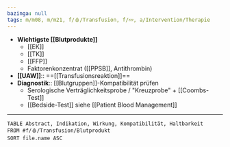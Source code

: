 ```yaml
---
bazinga: null
tags: m/m08, m/m21, f/🩸/Transfusion, f/💤, a/Intervention/Therapie
---
```

- **Wichtigste [[Blutprodukte]]**
	- [[EK]]
	- [[TK]]
	- [[FFP]]
	- Faktorenkonzentrat ([[PPSB]], Antithrombin)
- **[[UAW]]**:: ==[[Transfusionsreaktion]]==
- **Diagnostik**:: [[Blutgruppen]]-Kompatibilität prüfen
	- Serologische Verträglichkeitsprobe / "Kreuzprobe" + [[Coombs-Test]]
	- [[Bedside-Test]]
siehe [[Patient Blood Management]]
---
```dataview
TABLE Abstract, Indikation, Wirkung, Kompatibilität, Haltbarkeit
FROM #f/🩸/Transfusion/Blutprodukt 
SORT file.name ASC
```